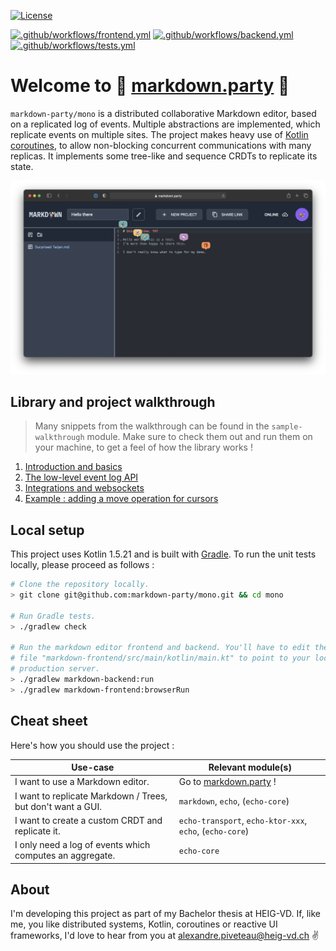 [![License](https://img.shields.io/badge/license-MIT-green)](
https://opensource.org/licenses/MIT)

[![.github/workflows/frontend.yml](https://github.com/markdown-party/mono/actions/workflows/frontend.yml/badge.svg?branch=main)](https://github.com/markdown-party/mono/actions/workflows/frontend.yml)
[![.github/workflows/backend.yml](https://github.com/markdown-party/mono/actions/workflows/backend.yml/badge.svg?branch=main)](https://github.com/markdown-party/mono/actions/workflows/backend.yml)
[![.github/workflows/tests.yml](https://github.com/markdown-party/mono/actions/workflows/tests.yml/badge.svg?branch=main)](https://github.com/markdown-party/mono/actions/workflows/tests.yml)


# Welcome to :rainbow: [markdown.party](https://markdown.party/) :rainbow:

`markdown-party/mono` is a distributed collaborative Markdown editor, based on a replicated log of events. Multiple abstractions are implemented, which replicate events on multiple sites. The project makes heavy use of [Kotlin coroutines](https://kotlinlang.org/docs/coroutines-guide.html), to allow non-blocking concurrent communications with many replicas. It implements some tree-like and sequence CRDTs to replicate its state.

![Markdown Party](assets/hero.png)

## Library and project walkthrough

> Many snippets from the walkthrough can be found in the `sample-walkthrough` module. Make sure to check them out and run them on your machine, to get a feel of how the library works !

1. [Introduction and basics](echo/README.md)
2. [The low-level event log API](echo-core/README.md)
3. [Integrations and websockets](echo-transport/README.md)
4. [Example : adding a move operation for cursors](markdown/README.md)

## Local setup

This project uses Kotlin 1.5.21 and is built with [Gradle](https://gradle.org). To run the unit
tests locally, please proceed as follows :

```bash
# Clone the repository locally.
> git clone git@github.com:markdown-party/mono.git && cd mono

# Run Gradle tests.
> ./gradlew check

# Run the markdown editor frontend and backend. You'll have to edit the configuration in the
# file "markdown-frontend/src/main/kotlin/main.kt" to point to your localhost rather than the
# production server.
> ./gradlew markdown-backend:run
> ./gradlew markdown-frontend:browserRun
```

## Cheat sheet

Here's how you should use the project :

| Use-case | Relevant module(s) |
|----------|--------------------|
| I want to use a Markdown editor. | Go to [markdown.party](https://markdown.party) ! |
| I want to replicate Markdown / Trees, but don't want a GUI. | `markdown`, `echo`, (`echo-core`) |
| I want to create a custom CRDT and replicate it. | `echo-transport`, `echo-ktor-xxx`, `echo`, (`echo-core`) |
| I only need a log of events which computes an aggregate. | `echo-core` |

## About

I'm developing this project as part of my Bachelor thesis at HEIG-VD. If, like me, you like distributed systems, Kotlin, coroutines or reactive UI frameworks, I'd love to hear from you at [alexandre.piveteau@heig-vd.ch](mailto:alexandre.piveteau@heig-vd.ch) :v:
